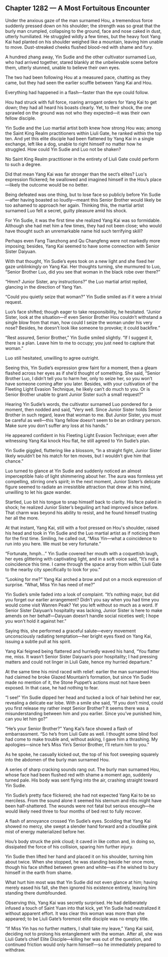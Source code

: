 ## Chapter 1282 — A Most Fortuitous Encounter

Under the anxious gaze of the man surnamed Hou, a tremendous force suddenly pressed down on his shoulder; the strength was so great that the burly man crumpled, collapsing to the ground, face and nose caked in dust, utterly humiliated. He struggled wildly a few times, but the heavy foot Yang Kai had planted on his shoulder weighed like a mountain, leaving him unable to move. Dust-streaked cheeks flushed blood-red with shame and fury.

A hundred zhang away, Yin Sudie and the other cultivator surnamed Luo, who had arrived together, stared blankly at the unbelievable scene before them, utterly stunned, unable to believe their own eyes.

The two had been following Hou at a measured pace, chatting as they came, but they had seen the earlier scuffle between Yang Kai and Hou.

Everything had happened in a flash—faster than the eye could follow.

Hou had struck with full force, roaring arrogant orders for Yang Kai to get down; they had all heard his boasts clearly. Yet, to their shock, the one sprawled on the ground was not who they expected—it was their own fellow disciple.

Yin Sudie and the Luo martial artist both knew how strong Hou was; among the Saint King Realm practitioners within Liuli Gate, he ranked within the top ten. And yet this elite disciple had been flattened by Yang Kai in a single exchange, left like a dog, unable to right himself no matter how he struggled. How could Yin Sudie and Luo not be shaken?

No Saint King Realm practitioner in the entirety of Liuli Gate could perform to such a degree.

Did that mean Yang Kai was far stronger than the sect’s elites? Luo's expression flickered; he swallowed and imagined himself in the Hou’s place—likely the outcome would be no better.

Being defeated was one thing, but to lose face so publicly before Yin Sudie—after having boasted so loudly—meant this Senior Brother would likely be too ashamed to approach her again. Thinking this, the martial artist surnamed Luo felt a secret, guilty pleasure amid his shock.

For Yin Sudie, it was the first time she realized Yang Kai was so formidable. Although she had met him a few times, they had not been close; who would have thought such an unremarkable name hid such terrifying skill?

Perhaps even Fang Tianzhong and Qu Changfeng were not markedly more imposing; besides, Yang Kai seemed to have some connection with Senior Sister Daiyuan.

With that thought, Yin Sudie’s eyes took on a new light and she fixed her gaze unblinkingly on Yang Kai. Her thoughts turning, she murmured to Luo, “Senior Brother Luo, did you see that woman in the black robe over there?”

“Hmm? Junior Sister, any instructions?” the Luo martial artist replied, glancing in the direction of Yang Yan.

“Could you quietly seize that woman?” Yin Sudie smiled as if it were a trivial request.

Luo’s face shifted; though eager to take responsibility, he hesitated. “Junior Sister, look at the situation—if even Senior Brother Hou couldn’t withstand a single blow from that man, how could I seize the woman under his very nose? Besides, he doesn’t look like someone to provoke; it could backfire.”

“Rest assured, Senior Brother,” Yin Sudie smiled slightly. “If I suggest it, there is a plan. Leave him to me to occupy; you just need to capture that woman.”

Luo still hesitated, unwilling to agree outright.

Seeing this, Yin Sudie’s expression grew faint for a moment, then a gleam flashed across her eyes as if she’d thought of something. She said, “Senior Brother Luo, I didn’t tell you to harm her, only to seize her, so you won’t have someone coming after you later. Besides, with your cultivation of the Fleeting Light Evasion Technique, he likely can’t do much to you. Or is Senior Brother unable to grant Junior Sister such a small request?”

Hearing Yin Sudie’s words, the cultivator surnamed Luo pondered for a moment, then nodded and said, “Very well. Since Junior Sister holds Senior Brother in such regard, leave that woman to me. But Junior Sister, you must be careful as well—this Yang fellow doesn’t seem to be an ordinary person. Make sure you don’t suffer any loss at his hands.”

He appeared confident in his Fleeting Light Evasion Technique; even after witnessing Yang Kai knock Hou flat, he still agreed to Yin Sudie’s plan.

Yin Sudie giggled, fluttering like a blossom, “In a straight fight, Junior Sister likely wouldn’t be his match for ten moves, but I wouldn’t give him that chance.”

Luo turned to glance at Yin Sudie and suddenly noticed an almost imperceptible halo of light shimmering about her. The aura was formless yet compelling, stirring one’s spirit; in the next moment, Junior Sister’s delicate figure seemed to radiate an irresistible attraction that drew at his mind, unwilling to let his gaze wander.

Startled, Luo bit his tongue to snap himself back to clarity. His face paled in shock; he realized Junior Sister’s beguiling art had improved since before. That charm was beyond his ability to resist, and he found himself trusting her all the more.

At that instant, Yang Kai, still with a foot pressed on Hou's shoulder, raised his head and took in Yin Sudie and the Luo martial artist as if noticing them for the first time. Smiling, he called out, “Miss Yin—what a coincidence to run into you here. We must be very fortunate.”

“Fortunate, hmph…” Yin Sudie covered her mouth with a coquettish laugh, her eyes glittering with captivating light, and in a soft voice said, “It’s not a coincidence this time. I came through the space array from within Liuli Gate to the nearby city specifically to look for you.”

“Looking for me?” Yang Kai arched a brow and put on a mock expression of surprise. “What, Miss Yin has need of me?”

Yin Sudie’s smile faded into a look of complaint. “It’s nothing major, but did you forget our earlier arrangement? Didn’t you say when you had time you would come visit Wanren Peak? Yet you left without so much as a word. If Senior Sister Daiyuan’s hospitality was lacking, Junior Sister is here to make amends on her behalf—Daiyuan doesn’t handle social niceties well; I hope you won’t hold it against her.”

Saying this, she performed a graceful salute—every movement unconsciously radiating temptation—her bright eyes fixed on Yang Kai, issuing a subtle pull at his spirit.

Yang Kai feigned being flattered and hurriedly waved his hand, “You flatter me, miss. It wasn’t Senior Sister Daiyuan’s poor hospitality; I had pressing matters and could not linger in Liuli Gate, hence my hurried departure.”

At the same time his mind raced with relief: earlier the man surnamed Hou had claimed he broke Glazed Mountain’s formation, but since Yin Sudie made no mention of it, the Stone Puppet’s actions must not have been exposed. In that case, he had nothing to fear.

“I see!” Yin Sudie dipped her head and tucked a lock of hair behind her ear, revealing a delicate ear lobe. With a smile she said, “If you don’t mind, could you first release my rather inept Senior Brother? It seems there was a misunderstanding between him and you earlier. Since you’ve punished him, can you let him go?”

“He’s your Senior Brother?” Yang Kai’s face showed a flash of embarrassment. “So he’s from Liuli Gate as well. I thought some blind fool had come to make trouble and, without asking, I gave him a thrashing. My apologies—since he’s Miss Yin’s Senior Brother, I’ll return him to you.”

As he spoke, he casually kicked out, the top of his foot sweeping squarely into the abdomen of the burly man surnamed Hou.

A series of sharp cracking sounds rang out. The burly man surnamed Hou, whose face had been flushed red with shame a moment ago, suddenly turned pale. His body was sent flying into the air, crashing straight toward Yin Sudie.

Yin Sudie’s pretty face flickered; she had not expected Yang Kai to be so merciless. From the sound alone it seemed his sternum and ribs might have been half-shattered. The wounds were not fatal but serious enough—he would likely need three to four months of bed rest to fully recover.

A flash of annoyance crossed Yin Sudie’s eyes. Scolding that Yang Kai showed no mercy, she swept a slender hand forward and a cloudlike pink mist of energy materialized before her.

Hou’s body struck the pink cloud; it caved in like cotton and, in doing so, dissipated the force of his collision, sparing him further injury.

Yin Sudie then lifted her hand and placed it on his shoulder, turning him about twice. When she stopped, he was standing beside her once more, though his face shifted between green and white—as if he wished to bury himself in the earth from shame.

What hurt him most was that Yin Sudie did not even glance at him; having merely eased his fall, she then ignored his existence entirely, leaving him standing there dumbfounded.

Observing this, Yang Kai was secretly surprised. He had deliberately infused a touch of Saint Yuan into that kick, yet Yin Sudie had neutralized it without apparent effort. It was clear this woman was more than she appeared; to be Liuli Gate’s foremost elite disciple was no empty title.

“If Miss Yin has no further matters, I shall take my leave,” Yang Kai said, deciding not to prolong his entanglement with the woman. After all, she was Liuli Gate’s chief Elite Disciple—killing her was out of the question, and continued friction would only harm himself—so he immediately prepared to withdraw.